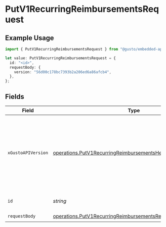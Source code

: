 # PutV1RecurringReimbursementsRequest

## Example Usage

```typescript
import { PutV1RecurringReimbursementsRequest } from "@gusto/embedded-api/models/operations/putv1recurringreimbursements.js";

let value: PutV1RecurringReimbursementsRequest = {
  id: "<id>",
  requestBody: {
    version: "56d00c178bc7393b2a206ed6a86afcb4",
  },
};
```

## Fields

| Field                                                                                                                                                                                                                        | Type                                                                                                                                                                                                                         | Required                                                                                                                                                                                                                     | Description                                                                                                                                                                                                                  |
| ---------------------------------------------------------------------------------------------------------------------------------------------------------------------------------------------------------------------------- | ---------------------------------------------------------------------------------------------------------------------------------------------------------------------------------------------------------------------------- | ---------------------------------------------------------------------------------------------------------------------------------------------------------------------------------------------------------------------------- | ---------------------------------------------------------------------------------------------------------------------------------------------------------------------------------------------------------------------------- |
| `xGustoAPIVersion`                                                                                                                                                                                                           | [operations.PutV1RecurringReimbursementsHeaderXGustoAPIVersion](../../models/operations/putv1recurringreimbursementsheaderxgustoapiversion.md)                                                                               | :heavy_minus_sign:                                                                                                                                                                                                           | Determines the date-based API version associated with your API call. If none is provided, your application's [minimum API version](https://docs.gusto.com/embedded-payroll/docs/api-versioning#minimum-api-version) is used. |
| `id`                                                                                                                                                                                                                         | *string*                                                                                                                                                                                                                     | :heavy_check_mark:                                                                                                                                                                                                           | The UUID of the reimbursement                                                                                                                                                                                                |
| `requestBody`                                                                                                                                                                                                                | [operations.PutV1RecurringReimbursementsRequestBody](../../models/operations/putv1recurringreimbursementsrequestbody.md)                                                                                                     | :heavy_check_mark:                                                                                                                                                                                                           | N/A                                                                                                                                                                                                                          |
